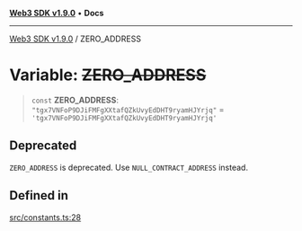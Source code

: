 [**Web3 SDK v1.9.0**](../README.md) • **Docs**

***

[Web3 SDK v1.9.0](../globals.md) / ZERO\_ADDRESS

# Variable: ~~ZERO\_ADDRESS~~

> `const` **ZERO\_ADDRESS**: `"tgx7VNFoP9DJiFMFgXXtafQZkUvyEdDHT9ryamHJYrjq"` = `'tgx7VNFoP9DJiFMFgXXtafQZkUvyEdDHT9ryamHJYrjq'`

## Deprecated

`ZERO_ADDRESS` is deprecated. Use `NULL_CONTRACT_ADDRESS` instead.

## Defined in

[src/constants.ts:28](https://github.com/Mystic-Nayy/alephium-web3/blob/c1afd789a197ce5fe21f08c2965942090157c33d/packages/web3/src/constants.ts#L28)
